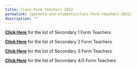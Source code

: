 ```yaml
---
title: Class Form Teachers 2022
permalink: /parents-and-students/class-form-teachers-2022/
description: ""
---
```

[**Click Here** ](/files/Parents/Class%20Form%20Teachers/Sec%201%20FT%202023.pdf) for the list of Secondary 1 Form Teachers   
  
[**Click Here**](/files/Parents/Class%20Form%20Teachers/Sec%202%20FT%202023.pdf) for the list of Secondary 2 Form Teachers  
  
[**Click Here**](/files/Parents/Class%20Form%20Teachers/Sec%203%20FT%202023.pdf) for the list of Secondary 3 Form Teachers  
  
[**Click Here**](/files/Parents/Class%20Form%20Teachers/Sec%2045%20FT%202023.pdf) for the list of Secondary 4/5 Form Teachers